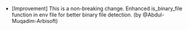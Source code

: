 - [Improvement] This is a non-breaking change. Enhanced is_binary_file function in env file for better binary file detection. (by @Abdul-Muqadim-Arbisoft)
